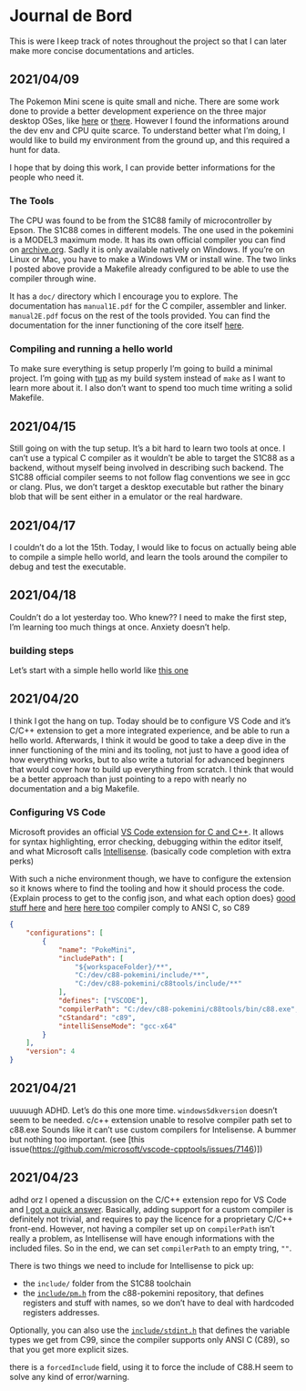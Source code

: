 Journal de Bord
=================================
This is were I keep track of notes throughout the project so that I can later
make more concise documentations and articles.

## 2021/04/09
The Pokemon Mini scene is quite small and niche. There are some work done to provide a
better development experience on the three major desktop OSes,
like [here](https://github.com/pokemon-mini/c88-pokemini)
or [there](https://github.com/notyourav/c88toolchain/tree/52c981103cd4791bcd6f566dd79b844f87d1a2b3).
However I found the informations around the dev env and CPU quite scarce. To
understand better what I’m doing, I would like to build my environment from the
ground up, and this required a hunt for data.

I hope that by doing this work, I can provide better informations
for the people who need it.

### The Tools
The CPU was found to be from the S1C88 family of microcontroller by Epson. The S1C88
comes in different models. The one used in the pokemini is a MODEL3 maximum mode.
It has its own official compiler you can find on [archive.org](https://web.archive.org/web/20190411141705/www.epsondevice.com/products_and_drivers/semicon/products/micro_controller/zip/s5u1c88000c16.zip).
Sadly it is only available natively on Windows. If you’re on Linux or Mac, you
have to make a Windows VM or install wine. The two links I posted above provide
a Makefile already configured to be able to use the compiler through wine.

It has a `doc/` directory which I encourage you to explore. The documentation has
`manual1E.pdf` for the C compiler, assembler and linker. `manual2E.pdf` focus on
the rest of the tools provided. You can find the documentation for the
inner functioning of the core itself [here](http://www.rayslogic.com/Software/TimexUSB/Docs/s1c88%20core%20cpu%20manual.pdf).

### Compiling and running a hello world
To make sure everything is setup properly I’m going to build a minimal project.
I’m going with [tup] as my build system instead of `make` as I want to learn
more about it. I also don’t want to spend too much time writing a solid Makefile.

## 2021/04/15
Still going on with the tup setup. It’s a bit hard to learn two tools at once.
I can’t use a typical C compiler as it wouldn’t be able to target the S1C88 as
a backend, without myself being involved in describing such backend.
The S1C88 official compiler seems to not follow flag conventions we see in
gcc or clang.
Plus, we don’t target a desktop executable but rather the binary blob that will
be sent either in a emulator or the real hardware.

## 2021/04/17
I couldn’t do a lot the 15th. Today, I would like to focus on actually being
able to compile a simple hello world, and learn the tools around the compiler
to debug and test the executable.

## 2021/04/18
Couldn’t do a lot yesterday too. Who knew??
I need to make the first step, I’m learning too much things at once.
Anxiety doesn’t help.

### building steps
Let’s start with a simple hello world like [this one](https://github.com/pokemon-mini/c88-pokemini/tree/master/examples/helloworld/src)

## 2021/04/20
I think I got the hang on tup. Today should be to configure VS Code and it’s
C/C++ extension to get a more integrated experience, and be able to run
a hello world. Afterwards, I think it would be good to take a deep dive in the
inner functioning of the mini and its tooling, not just to have a good idea
of how everything works, but to also write a tutorial for advanced beginners
that would cover how to build up everything from scratch.
I think that would be a better approach than just pointing to a repo with nearly
no documentation and a big Makefile.

### Configuring VS Code
Microsoft provides an official [VS Code extension for C and C++](https://marketplace.visualstudio.com/items?itemName=ms-vscode.cpptools).
It allows for syntax highlighting, error checking, debugging within the editor
itself, and what Microsoft calls [Intellisense](https://code.visualstudio.com/docs/editor/intellisense).
 (basically code completion with extra perks)

With such a niche environment though, we have to configure the extension so
it knows where to find the tooling and how it should process the code.
{Explain process to get to the config json, and what each option does}
[good stuff here](https://code.visualstudio.com/docs/cpp/c-cpp-properties-schema-reference)
and [here](https://code.visualstudio.com/docs/languages/cpp)
[here too](https://vscode.readthedocs.io/en/latest/languages/cpp/)
compiler comply to ANSI C, so C89

```json
{
    "configurations": [
        {
            "name": "PokeMini",
            "includePath": [
                "${workspaceFolder}/**",
                "C:/dev/c88-pokemini/include/**",
                "C:/dev/c88-pokemini/c88tools/include/**"
            ],
            "defines": ["VSCODE"],
            "compilerPath": "C:/dev/c88-pokemini/c88tools/bin/c88.exe",
            "cStandard": "c89",
            "intelliSenseMode": "gcc-x64"
        }
    ],
    "version": 4
}
```

## 2021/04/21
uuuuugh ADHD. Let’s do this one more time.
`windowsSdkversion` doesn’t seem to be needed.
c/c++ extension unable to resolve compiler path set to c88.exe
Sounds like it can’t use custom compilers for Intelisense. A bummer but nothing
too important. (see [this issue(https://github.com/microsoft/vscode-cpptools/issues/7146)])

## 2021/04/23
adhd orz
I opened a discussion on the C/C++ extension repo for VS Code and [I got a quick answer](https://github.com/microsoft/vscode-cpptools/discussions/7402#discussioncomment-642145).
Basically, adding support for a custom compiler is definitely not trivial, and
requires to pay the licence for a proprietary C/C++ front-end. However, not
having a compiler set up on `compilerPath` isn’t really a problem, as Intellisense
will have enough informations with the included files. So in the end, we can
set `compilerPath` to an empty tring, `""`.

There is two things we need to include for Intellisense to pick up:
* the `include/` folder from the S1C88 toolchain
* the [`include/pm.h`](https://github.com/pokemon-mini/c88-pokemini/tree/master/include/pm.h)
from the c88-pokemini repository, that defines registers and stuff with names, so
we don’t have to deal with hardcoded registers addresses.

Optionally, you can also use the [`include/stdint.h`](https://github.com/pokemon-mini/c88-pokemini/tree/master/include/stdint.h)
that defines the variable types we get from C99, since the compiler supports only
ANSI C (C89), so that you get more explicit sizes.

there is a `forcedInclude` field, using it to force the include of C88.H seem
to solve any kind of error/warning.


[tup]: http://gittup.org/tup
